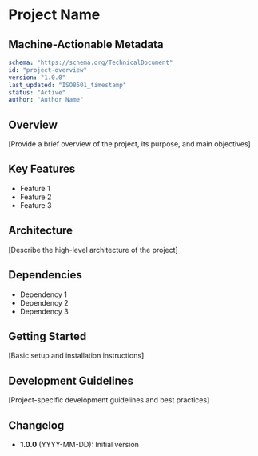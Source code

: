 # Project Name

## Machine-Actionable Metadata
```yaml
schema: "https://schema.org/TechnicalDocument"
id: "project-overview"
version: "1.0.0"
last_updated: "ISO8601_timestamp"
status: "Active"
author: "Author Name"
```

## Overview

[Provide a brief overview of the project, its purpose, and main objectives]

## Key Features

- Feature 1
- Feature 2
- Feature 3

## Architecture

[Describe the high-level architecture of the project]

## Dependencies

- Dependency 1
- Dependency 2
- Dependency 3

## Getting Started

[Basic setup and installation instructions]

## Development Guidelines

[Project-specific development guidelines and best practices]

## Changelog

- **1.0.0** (YYYY-MM-DD): Initial version 